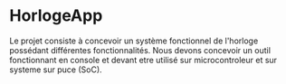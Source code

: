 HorlogeApp
=

Le projet consiste à concevoir un système fonctionnel de l'horloge possédant différentes fonctionnalités. 
Nous devons concevoir un outil fonctionnant en console et devant etre utilisé sur microcontroleur et sur systeme sur puce (SoC).
